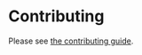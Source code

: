 # Contributing

Please see [the contributing guide](<https://softboiler.github.io/copier-pipeline/contributing.html>).
